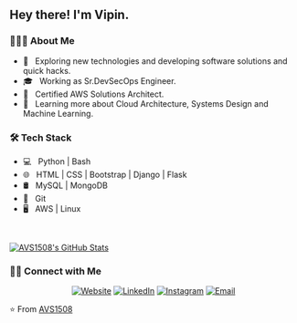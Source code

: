 <h2> Hey there! I'm Vipin.</h2>

<h3> 👨🏻‍💻 About Me </h3>

- 🤔 &nbsp; Exploring new technologies and developing software solutions and quick hacks.
- 🎓 &nbsp; Working as Sr.DevSecOps Engineer.
- 💼 &nbsp; Certified AWS Solutions Architect.
- 🌱 &nbsp; Learning more about Cloud Architecture, Systems Design and Machine Learning.

<h3>🛠 Tech Stack</h3>

- 💻 &nbsp; Python | Bash
- 🌐 &nbsp; HTML | CSS | Bootstrap | Django | Flask
- 🛢 &nbsp; MySQL | MongoDB
- 🔧 &nbsp; Git
- 🖥 &nbsp; AWS | Linux

<br/>

[![AVS1508's GitHub Stats](https://github-readme-stats.vercel.app/api?username=vipink1203&show_icons=true)](https://github.com/AVS1508)

<h3> 🤝🏻 Connect with Me </h3>

<p align="center">
<a href="https://www.adityavsingh.com/"><img alt="Website" src="https://img.shields.io/badge/Website-www.adityavsingh.com-blue?style=flat-square&logo=google-chrome"></a>
<a href="https://www.linkedin.com/in/AVS1508/"><img alt="LinkedIn" src="https://img.shields.io/badge/LinkedIn-Aditya%20Vikram%20Singh-blue?style=flat-square&logo=linkedin"></a>
<a href="https://www.instagram.com/adityavs_/"><img alt="Instagram" src="https://img.shields.io/badge/Instagram-adityavs__-blue?style=flat-square&logo=instagram"></a>
<a href="mailto:vipink1203@gmail.com"><img alt="Email" src="https://img.shields.io/badge/Email-avsingh@umass.edu-blue?style=flat-square&logo=gmail"></a>
</p>

⭐️ From [AVS1508](https://github.com/AVS1508)
